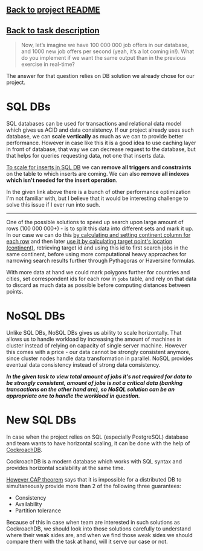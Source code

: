 ## [Back to project README](../README.md)
## [Back to task description](./task.md#02-/-03-.-Question:-Scaling?)

> Now, let’s imagine we have 100 000 000 job offers in our database, and 1000 new job offers per second (yeah, it’s a lot coming in!). What do you implement if we want the same output than in the previous exercise in real-time?

The answer for that question relies on DB solution we already chose for our project.

# SQL DBs

SQL databases can be used for transactions and relational data model which gives us ACID and data consistency. If our project already uses such database, we can **scale vertically** as much as we can to provide better performance. However in case like this it is a good idea to use caching layer in front of database, that way we can decrease request to the database, but that helps for queries requesting data, not one that inserts data.

[To scale for inserts in SQL DB](https://stackoverflow.com/questions/7090243/sql-speed-up-performance-of-insert) we can **remove all triggers and constraints** on the table to which inserts are coming. We can also **remove all indexes which isn't needed for the insert operation**.

In the given link above there is a bunch of other performance optimization I'm not familiar with, but I believe that it would be interesting challenge to solve this issue if I ever run into such.

---

One of the possible solutions to speed up search upon large amount of rows (100 000 000+) - is to split this data into different sets and mark it up. In our case we can do this [by calculating and setting continent column for each row](../process_coordinates/priv/repo/migrations/20210517180932_populate_jobs_locations.exs) and then later [use it by calculating target point's location (continent)](../job_offers_api/lib/job_offers_api/jobs.ex), retrieving target id and using this id to first search jobs in the same continent, before using more computational heavy approaches for narrowing search results further through Pythagoras or Haversine formulas.

With more data at hand we could mark polygons further for countries and cities, set correspondent ids for each row in `jobs` table, and rely on that data to discard as much data as possible before computing distances between points.

# NoSQL DBs

Unlike SQL DBs, NoSQL DBs gives us ability to scale horizontally. That allows us to handle workload by increasing the amount of machines in cluster instead of relying on capacity of single server machine. However this comes with a price - our data cannot be strongly consistent anymore, since cluster nodes handle data transformation in parallel. NoSQL provides eventual data consistency instead of strong data consistency.

***In the given task to view total amount of jobs it's not required for data to be strongly consistent, amount of jobs is not a critical data (banking transactions on the other hand are), so NoSQL solution can be an appropriate one to handle the workload in question.***

# New SQL DBs

In case when the project relies on SQL (especially PostgreSQL) database and team wants to have horizontal scaling, it can be done with the help of [CockroachDB](https://www.cockroachlabs.com/).

CockroachDB is a modern database which works with SQL syntax and provides horizontal scalability at the same time.

[However CAP theorem](https://en.wikipedia.org/wiki/CAP_theorem) says that it is impossible for a distributed DB to simultaneously provide more than 2 of the following three guarantees:
* Consistency
* Availability
* Partition tolerance

Because of this in case when team are interested in such solutions as CockroachDB, we should look into those solutions carefully to understand where their weak sides are, and when we find those weak sides we should compare them with the task at hand, will it serve our case or not.